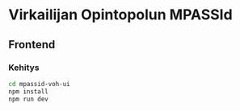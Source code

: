 # Virkailijan Opintopolun MPASSId

## Frontend

### Kehitys

```sh
cd mpassid-voh-ui
npm install
npm run dev
```
